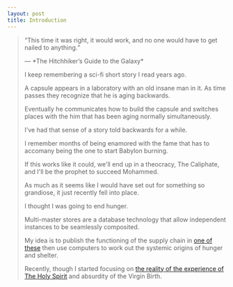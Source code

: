 ```yaml
---
layout: post
title: Introduction
---
```


<blockquote>
<q>This time it was right, it would work, and no one would have to get nailed to anything.</q>
<p class='sig'>&#x2015; *The Hitchhiker’s Guide to the Galaxy*</p>

I keep remembering a sci-fi short story I read years ago.

A capsule appears in a laboratory with an old insane man in it. As time passes they recognize that he is aging backwards.

Eventually he communicates how to build the capsule and switches places with the him that has been aging normally simultaneously.

I've had that sense of a story told backwards for a while.

I remember months of being enamored with the fame that has to accomany being the one to start Babylon burning.

If this works like it could, we'll end up in a theocracy, The Caliphate, and I'll be the prophet to succeed Mohammed.

As much as it seems like I would have set out for something so grandiose, it just recently fell into place.

I thought I was going to end hunger.

Multi-master stores are a database technology that allow independent instances to be seamlessly composited.

My idea is to publish the functioning of the supply chain in [one of these](http://ipfs.io) then use computers to work out the systemic origins of hunger and shelter.

Recently, though I started focusing on [the reality of the experience of The Holy Spirit](http://www.amazon.com/Why-God-Wont-Go-Away/dp/034544034X) and absurdity of the Virgin Birth. 
